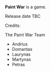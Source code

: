 **Paint War** is a game.

Release date TBC

Credits:

The Paint War Team
- Andrius
- Domantas
- Laurynas
- Martynas
- Petras
